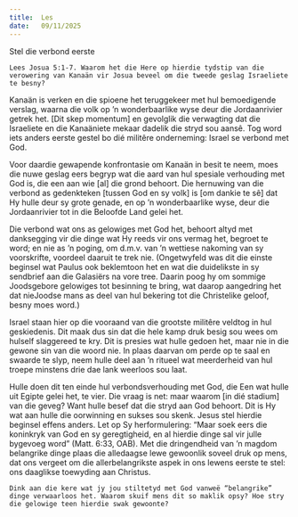 ```yaml
---
title:  Les
date:   09/11/2025
---
```

Stel die verbond eerste

`Lees Josua 5:1-7. Waarom het die Here op hierdie tydstip van die verowering van Kanaän vir Josua beveel om die tweede geslag Israeliete te besny?`

Kanaän is verken en die spioene het teruggekeer met hul bemoedigende verslag, waarna die volk op ’n wonderbaarlike wyse deur die Jordaanrivier getrek het. [Dit skep momentum] en gevolglik die verwagting dat die Israeliete en die Kanaäniete mekaar dadelik die stryd sou aansê. Tog word iets anders eerste gestel bo dié militêre onderneming: Israel se verbond met God.

Voor daardie gewapende konfrontasie om Kanaän in besit te neem, moes die nuwe geslag eers begryp wat die aard van hul spesiale verhouding met God is, die een aan wie [al] die grond behoort. Die hernuwing van die verbond as gedenkteken [tussen God en sy volk] is [om dankie te sê] dat Hy hulle deur sy grote genade, en op ’n wonderbaarlike wyse, deur die Jordaanrivier tot in die Beloofde Land gelei het.

Die verbond wat ons as gelowiges met God het, behoort altyd met danksegging vir die dinge wat Hy reeds vir ons vermag het, begroet te word; en nie as ’n poging, om d.m.v. van ’n wettiese nakoming van sy voorskrifte, voordeel daaruit te trek nie. (Ongetwyfeld was dit die einste beginsel wat Paulus ook beklemtoon het en wat die duidelikste in sy sendbrief aan die Galasiërs na vore tree. Daarin poog hy om sommige Joodsgebore gelowiges tot besinning te bring, wat daarop aangedring het dat nieJoodse mans as deel van hul bekering tot die Christelike geloof, besny moes word.)

Israel staan hier op die vooraand van die grootste militêre veldtog in hul geskiedenis. Dit maak dus sin dat die hele kamp druk besig sou wees om hulself slaggereed te kry. Dit is presies wat hulle gedoen het, maar nie in die gewone sin van die woord nie. In plaas daarvan om perde op te saal en swaarde te slyp, neem hulle deel aan ’n ritueel wat meerderheid van hul troepe minstens drie dae lank weerloos sou laat.

Hulle doen dit ten einde hul verbondsverhouding met God, die Een wat hulle uit Egipte gelei het, te vier. Die vraag is net: maar waarom [in dié stadium] van die geveg? Want hulle besef dat die stryd aan God behoort. Dit is Hy wat aan hulle die oorwinning en sukses sou skenk. Jesus stel hierdie beginsel effens anders. Let op Sy herformulering: “Maar soek eers die koninkryk van God en sy geregtigheid, en al hierdie dinge sal vir julle bygevoeg word” (Matt. 6:33, OAB). Met die dringendheid van ’n magdom belangrike dinge plaas die alledaagse lewe gewoonlik soveel druk op mens, dat ons vergeet om die allerbelangrikste aspek in ons lewens eerste te stel: ons daaglikse toewyding aan Christus.

`Dink aan die kere wat jy jou stiltetyd met God vanweë “belangrike” dinge verwaarloos het. Waarom skuif mens dit so maklik opsy? Hoe stry die gelowige teen hierdie swak gewoonte?`